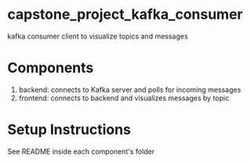 # capstone_project_kafka_consumer
kafka consumer client to visualize topics and messages

# Components
1.	backend: connects to Kafka server and polls for incoming messages 
2.	frontend: connects to backend and visualizes messages by topic 

# Setup Instructions
See README inside each component's folder
